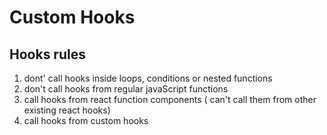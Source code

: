 # Custom Hooks

## Hooks rules
1. dont' call hooks inside loops, conditions or nested functions
2. don't call hooks from regular javaScript functions
3. call hooks from react function components ( can't call them from other existing react hooks)
4. call hooks from custom hooks